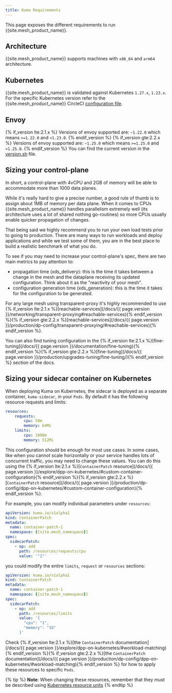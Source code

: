 ```yaml
---
title: Kuma Requirements
---
```


This page exposes the different requirements to run {{site.mesh_product_name}}.

## Architecture

{{site.mesh_product_name}} supports machines with `x86_64` and `arm64` architecture. 

## Kubernetes

{{site.mesh_product_name}} is validated against Kubernetes `1.27.x`, `1.23.x`. For the specific Kubernetes version refer to the {{site.mesh_product_name}} CircleCI [configuration file](https://github.com/kumahq/kuma/blob/master/.circleci/config.yml).

## Envoy

{% if_version lte:2.1.x %}
Versions of envoy supported are: `~1.22.0` which means `>=1.22.0` and `<1.23.0`.
{% endif_version %}
{% if_version gte:2.2.x %}
Versions of envoy supported are: `~1.25.0` which means `>=1.25.0` and `<1.25.0`.
{% endif_version %}
You can find the current version in the [version.sh](https://github.com/kumahq/kuma/blob/master/tools/releases/version.sh#L11) file.

## Sizing your control-plane

In short, a control-plane with 4vCPU and 2GB of memory will be able to accommodate more than 1000 data planes.

While it's really hard to give a precise number, a good rule of thumb is to assign about 1MB of memory per data plane.
When it comes to CPUs {{site.mesh_product_name}} handles parallelism extremely well (its architecture uses a lot of shared nothing go-routines) so more CPUs usually enable quicker propagation of changes.

That being said we highly recommend you to run your own load tests prior to going to production.
There are many ways to run workloads and deploy applications and while we test some of them, you are in the best place to build a realistic benchmark of what you do.

To see if you may need to increase your control-plane's spec, there are two main metrics to pay attention to:

- propagation time (xds_delivery): this is the time it takes between a change in the mesh and the dataplane receiving its updated configuration. Think about it as the "reactivity of your mesh".
- configuration generation time (xds_generation): this is the time it takes for the configuration to be generated.

For any large mesh using transparent-proxy it's highly recommended to use {% if_version lte:2.1.x %}[reachable-services](/docs/{{ page.version }}/networking/transparent-proxying#reachable-services){% endif_version %}{% if_version gte:2.2.x %}[reachable-services](/docs/{{ page.version }}/production/dp-config/transparent-proxying/#reachable-services){% endif_version %}.

You can also find tuning configuration in the {% if_version lte:2.1.x %}[fine-tuning](/docs/{{ page.version }}/documentation/fine-tuning){% endif_version %}{% if_version gte:2.2.x %}[fine-tuning](/docs/{{ page.version }}/production/upgrades-tuning/fine-tuning/){% endif_version %} section of the docs.

## Sizing your sidecar container on Kubernetes

When deploying Kuma on Kubernetes, the sidecar is deployed as a separate container, `kuma-sidecar`, in your `Pods`. By default it has the following resource requests and limits:

```yaml
resources:
    requests:
        cpu: 50m
        memory: 64Mi
    limits:
        cpu: 1000m
        memory: 512Mi
```

This configuration should be enough for most use cases. In some cases, like when you cannot scale horizontally or your service handles lots of concurrent traffic, you may need to change these values. You can do this using the {% if_version lte:2.1.x %}[`ContainerPatch` resource](/docs/{{ page.version }}/explore/dpp-on-kubernetes/#custom-container-configuration){% endif_version %}{% if_version gte:2.2.x %}[`ContainerPatch` resource](/docs/{{ page.version }}/production/dp-config/dpp-on-kubernetes/#custom-container-configuration){% endif_version %}. 

For example, you can modify individual parameters under `resources`:

```yaml
apiVersion: kuma.io/v1alpha1
kind: ContainerPatch
metadata:
  name: container-patch-1
  namespace: {{site.mesh_namespace}}
spec:
  sidecarPatch:
    - op: add
      path: /resources/requests/cpu
      value: '"1"'
```

you could modify the entire `limits`, `request` or `resources` sections:

```yaml
apiVersion: kuma.io/v1alpha1
kind: ContainerPatch
metadata:
  name: container-patch-1
  namespace: {{site.mesh_namespace}}
spec:
  sidecarPatch:
    - op: add
      path: /resources/limits
      value: '{
        "cpu": "1",
        "memory": "1G"
      }'
```

Check {% if_version lte:2.1.x %}[the `ContainerPatch` documentation](/docs/{{ page.version }}/explore/dpp-on-kubernetes/#workload-matching){% endif_version %}{% if_version gte:2.2.x %}[the `ContainerPatch` documentation](/docs/{{ page.version }}/production/dp-config/dpp-on-kubernetes/#workload-matching){% endif_version %} for how to apply these resources to specific `Pods`.

{% tip %}
**Note**: When changing these resources, remember that they must be described using [Kubernetes resource units](https://kubernetes.io/docs/concepts/configuration/manage-resources-containers/#resource-units-in-kubernetes)
{% endtip %} 
